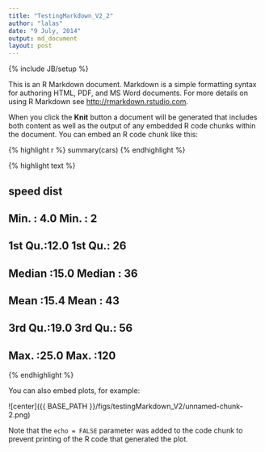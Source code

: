 ```yaml
---
title: "TestingMarkdown_V2_2"
author: "lalas"
date: "9 July, 2014"
output: md_document
layout: post
---
```


{% include JB/setup %}

This is an R Markdown document. Markdown is a simple formatting syntax for authoring HTML, PDF, and MS Word documents. For more details on using R Markdown see <http://rmarkdown.rstudio.com>.

When you click the **Knit** button a document will be generated that includes both content as well as the output of any embedded R code chunks within the document. You can embed an R code chunk like this:



{% highlight r %}
summary(cars)
{% endhighlight %}



{% highlight text %}
##      speed           dist    
##  Min.   : 4.0   Min.   :  2  
##  1st Qu.:12.0   1st Qu.: 26  
##  Median :15.0   Median : 36  
##  Mean   :15.4   Mean   : 43  
##  3rd Qu.:19.0   3rd Qu.: 56  
##  Max.   :25.0   Max.   :120
{% endhighlight %}

You can also embed plots, for example:

![center]({{ BASE_PATH }}/figs/testingMarkdown_V2/unnamed-chunk-2.png) 

Note that the `echo = FALSE` parameter was added to the code chunk to prevent printing of the R code that generated the plot.

